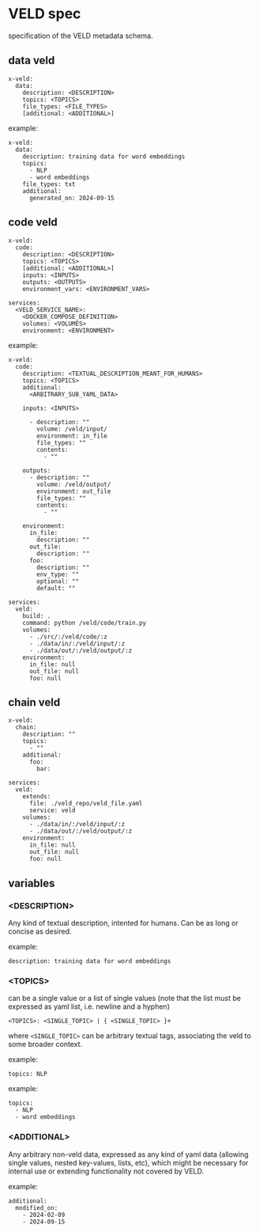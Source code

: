 # VELD spec

specification of the VELD metadata schema.

## data veld

```
x-veld:
  data:
    description: <DESCRIPTION>
    topics: <TOPICS> 
    file_types: <FILE_TYPES>
    [additional: <ADDITIONAL>]
```

example:
```
x-veld:
  data:
    description: training data for word embeddings
    topics:
      - NLP
      - word embeddings
    file_types: txt
    additional:
      generated_on: 2024-09-15
```
## code veld
```
x-veld:
  code:
    description: <DESCRIPTION>
    topics: <TOPICS> 
    [additional: <ADDITIONAL>]
    inputs: <INPUTS>
    outputs: <OUTPUTS>
    environment_vars: <ENVIRONMENT_VARS>

services:
  <VELD_SERVICE_NAME>:
    <DOCKER_COMPOSE_DEFINITION>
    volumes: <VOLUMES>
    environment: <ENVIRONMENT>
```
example:
```
x-veld:
  code:
    description: <TEXTUAL_DESCRIPTION_MEANT_FOR_HUMANS>
    topics: <TOPICS> 
    additional:
      <ARBITRARY_SUB_YAML_DATA>

    inputs: <INPUTS>
    
      - description: ""
        volume: /veld/input/
        environment: in_file
        file_types: ""
        contents:
          - ""

    outputs:
      - description: ""
        volume: /veld/output/
        environment: out_file
        file_types: ""
        contents:
          - ""

    environment:
      in_file:
        description: ""
      out_file:
        description: ""
      foo:
        description: ""
        env_type: ""
        optional: ""
        default: ""

services:
  veld:
    build: .
    command: python /veld/code/train.py
    volumes:
      - ./src/:/veld/code/:z
      - ./data/in/:/veld/input/:z
      - ./data/out/:/veld/output/:z
    environment:
      in_file: null
      out_file: null
      foo: null
```

## chain veld
```
x-veld:
  chain:
    description: ""
    topics:
      - ""
    additional:
      foo:
        bar:

services:
  veld:
    extends:
      file: ./veld_repo/veld_file.yaml
      service: veld
    volumes:
      - ./data/in/:/veld/input/:z
      - ./data/out/:/veld/output/:z
    environment:
      in_file: null
      out_file: null
      foo: null
```

## variables

### \<DESCRIPTION>

Any kind of textual description, intented for humans. Can be as long or concise as desired.

example:
```
description: training data for word embeddings
```

### \<TOPICS>

can be a single value or a list of single values (note that the list must be expressed as yaml 
list, i.e. newline and a hyphen)
```
<TOPICS>: <SINGLE_TOPIC> | { <SINGLE_TOPIC> }+ 
```
where `<SINGLE_TOPIC>` can be arbitrary textual tags, associating the veld to some broader 
context.  

example:
```
topics: NLP
```
example:
```
topics: 
  - NLP
  - word embeddings
```

### \<ADDITIONAL>

Any arbitrary non-veld data, expressed as any kind of yaml data (allowing single values, nested 
key-values, lists, etc), which might be necessary for internal use or extending functionality not covered by VELD.

example:
```
additional:
  modified_on:
    - 2024-02-09
    - 2024-09-15
```

